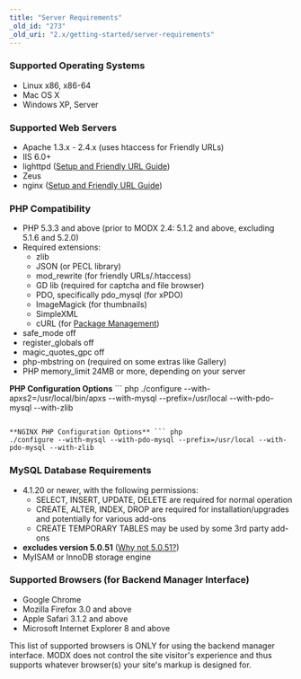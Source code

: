 ```yaml
---
title: "Server Requirements"
_old_id: "273"
_old_uri: "2.x/getting-started/server-requirements"
---
```


### Supported Operating Systems

- Linux x86, x86-64
- Mac OS X
- Windows XP, Server

### Supported Web Servers

- Apache 1.3.x - 2.4.x (uses htaccess for Friendly URLs)
- IIS 6.0+
- lighttpd ([Setup and Friendly URL Guide](getting-started/installation/basic-installation/lighttpd-guide "Lighttpd Guide"))
- Zeus
- nginx ([Setup and Friendly URL Guide](getting-started/installation/basic-installation/nginx-server-config "Nginx Server Config"))

### PHP Compatibility

- PHP 5.3.3 and above (prior to MODX 2.4: 5.1.2 and above, excluding 5.1.6 and 5.2.0)
- Required extensions:
  - zlib
  - JSON (or PECL library)
  - mod\_rewrite (for friendly URLs/.htaccess)
  - GD lib (required for captcha and file browser)
  - PDO, specifically pdo\_mysql (for xPDO)
  - ImageMagick (for thumbnails)
  - SimpleXML
  - cURL (for [Package Management](developing-in-modx/advanced-development/package-management "Package Management"))
- safe\_mode off
- register\_globals off
- magic\_quotes\_gpc off
- php-mbstring on (required on some extras like Gallery)
- PHP memory\_limit 24MB or more, depending on your server

**PHP Configuration Options** ``` php 
./configure --with-apxs2=/usr/local/bin/apxs --with-mysql --prefix=/usr/local --with-pdo-mysql --with-zlib

```

**NGINX PHP Configuration Options** ``` php 
./configure --with-mysql --with-pdo-mysql --prefix=/usr/local --with-pdo-mysql --with-zlib

```

### MySQL Database Requirements

- 4.1.20 or newer, with the following permissions:
  - SELECT, INSERT, UPDATE, DELETE are required for normal operation
  - CREATE, ALTER, INDEX, DROP are required for installation/upgrades and potentially for various add-ons
  - CREATE TEMPORARY TABLES may be used by some 3rd party add-ons
- **excludes version 5.0.51** ([Why not 5.0.51?](getting-started/server-requirements/mysql-5.0.51-issues "MySQL 5.0.51 Issues"))
- MyISAM or InnoDB storage engine

### Supported Browsers (for Backend Manager Interface)

- Google Chrome
- Mozilla Firefox 3.0 and above
- Apple Safari 3.1.2 and above
- Microsoft Internet Explorer 8 and above

This list of supported browsers is ONLY for using the backend manager interface. MODX does not control the site visitor's experience and thus supports whatever browser(s) your site's markup is designed for.